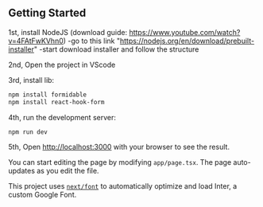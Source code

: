## Getting Started

1st, install NodeJS
(download guide: https://www.youtube.com/watch?v=4FAtFwKVhn0)
-go to this link "https://nodejs.org/en/download/prebuilt-installer"
-start download installer and follow the structure

2nd, Open the project in VScode

3rd, install lib:

```bash
npm install formidable
npm install react-hook-form
```

4th, run the development server:

```bash
npm run dev
```

5th, Open [http://localhost:3000](http://localhost:3000) with your browser to see the result.

You can start editing the page by modifying `app/page.tsx`. The page auto-updates as you edit the file.

This project uses [`next/font`](https://nextjs.org/docs/basic-features/font-optimization) to automatically optimize and load Inter, a custom Google Font.
